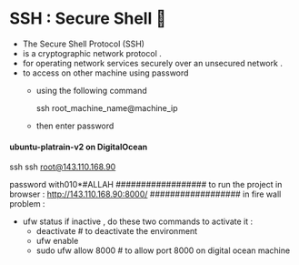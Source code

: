 # SSH : Secure Shell 💎
 - The Secure Shell Protocol (SSH) 
 - is a cryptographic network protocol .
 - for operating network services securely over an unsecured network .
 - to access on other machine using password
     - using the following command 

       
       ssh root_machine_name@machine_ip
       
     - then enter password 

#### ubuntu-platrain-v2 on DigitalOcean 
ssh
ssh root@143.110.168.90

password
with010*#ALLAH
##################
to run the project in browser :
http://143.110.168.90:8000/
##################
in fire wall problem :
* ufw status
if inactive , do these two commands to activate it :
	* deactivate  # to deactivate the environment
	* ufw enable
	* sudo ufw allow 8000   # to allow port 8000 on digital ocean machine
	